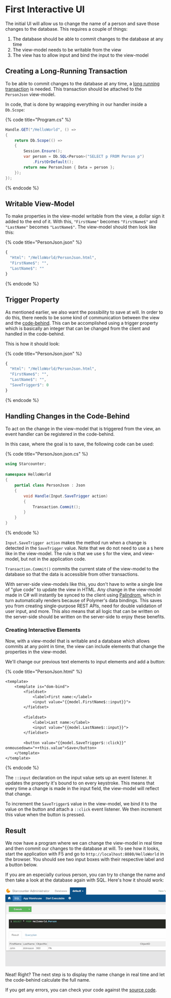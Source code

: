 # First Interactive UI

The initial UI will allow us to change the name of a person and save those changes to the database. This requires a couple of things:  
1. The database should be able to commit changes to the database at any time  
2. The view-model needs to be writable from the view  
3. The view has to allow input and bind the input to the view-model

## Creating a Long-Running Transaction

To be able to commit changes to the database at any time, a [long running transaction](../guides/transactions/long-running-transactions.md) is needed. This transaction should be attached to the `PersonJson` view-model.

In code, that is done by wrapping everything in our handler inside a `Db.Scope`:

{% code title="Program.cs" %}
```csharp
Handle.GET("/HelloWorld", () =>
{
    return Db.Scope(() =>
    {
        Session.Ensure();
        var person = Db.SQL<Person>("SELECT p FROM Person p")
            .FirstOrDefault();
        return new PersonJson { Data = person };
    });
});
```
{% endcode %}

## Writable View-Model

To make properties in the view-model writable from the view, a dollar sign it added to the end of it. With this, `"FirstName"` becomes `"FirstName$"` and `"LastName"` becomes `"LastName$"`. The view-model should then look like this:

{% code title="PersonJson.json" %}
```javascript
{
  "Html": "/HelloWorld/PersonJson.html",
  "FirstName$": "",
  "LastName$": ""
}
```
{% endcode %}

## Trigger Property

As mentioned earlier, we also want the possibility to save at will. In order to do this, there needs to be some kind of communication between the view and the [code-behind](../guides/typed-json/code-behind.md). This can be accomplished using a trigger property which is basically an integer that can be changed from the client and handled in the code-behind.

This is how it should look:

{% code title="PersonJson.json" %}
```javascript
{
  "Html": "/HelloWorld/PersonJson.html",
  "FirstName$": "",
  "LastName$": "",
  "SaveTrigger$": 0
}
```
{% endcode %}

## Handling Changes in the Code-Behind

To act on the change in the view-model that is triggered from the view, an event handler can be registered in the code-behind.

In this case, where the goal is to save, the following code can be used:

{% code title="PersonJson.json.cs" %}
```csharp
using Starcounter;

namespace HelloWorld
{
    partial class PersonJson : Json
    {
        void Handle(Input.SaveTrigger action)
        {
            Transaction.Commit();
        }
    }
}
```
{% endcode %}

`Input.SaveTrigger action` makes the method run when a change is detected in the `SaveTrigger` value. Note that we do not need to use a `$` here like in the view-model. The rule is that we use `$` for the view, and view-model, but not in the application code.

`Transaction.Commit()` commits the current state of the view-model to the database so that the data is accessible from other transactions.

With server-side view-models like this, you don't have to write a single line of "glue code" to update the view in HTML. Any change in the view-model made in C\# will instantly be synced to the client using [Palindrom](../guides/blendable-web-apps/palindrom.md), which in turn automatically renders because of Polymer's data bindings. This saves you from creating single-purpose REST APIs, need for double validation of user input, and more. This also means that all logic that can be written on the server-side should be written on the server-side to enjoy these benefits.

### Creating Interactive Elements

Now, with a view-model that is writable and a database which allows commits at any point in time, the view can include elements that change the properties in the view-model.

We'll change our previous text elements to input elements and add a button:

{% code title="PersonJson.html" %}
```markup
<template>
    <template is="dom-bind">
        <fieldset>
            <label>First name:</label>
            <input value="{{model.FirstName$::input}}">
        </fieldset>

        <fieldset>
            <label>Last name:</label>
            <input value="{{model.LastName$::input}}">
        </fieldset>

        <button value="{{model.SaveTrigger$::click}}" onmousedown="++this.value">Save</button>
    </template>
</template>
```
{% endcode %}

The `::input` declaration on the input value sets up an event listener. It updates the property it's bound to on every keystroke. This means that every time a change is made in the input field, the view-model will reflect that change.

To increment the `SaveTrigger$` value in the view-model, we bind it to the value on the button and attach a `::click` event listener. We then increment this value when the button is pressed.

## Result

We now have a program where we can change the view-model in real time and then commit our changes to the database at will. To see how it looks, start the application with F5 and go to `http://localhost:8080/HelloWorld` in the browser. You should see two input boxes with their respective label and a button below.

If you are an especially curious person, you can try to change the name and then take a look at the database again with SQL. Here's how it should work:

![](../.gitbook/assets/page3resized%20%281%29.gif)

Neat! Right? The next step is to display the name change in real time and let the code-behind calculate the full name.

If you get any errors, you can check your code against the [source code](https://github.com/Starcounter/HelloWorld/commit/e16d15bb6ea3d1253d21496328045e0036af4d5a).

